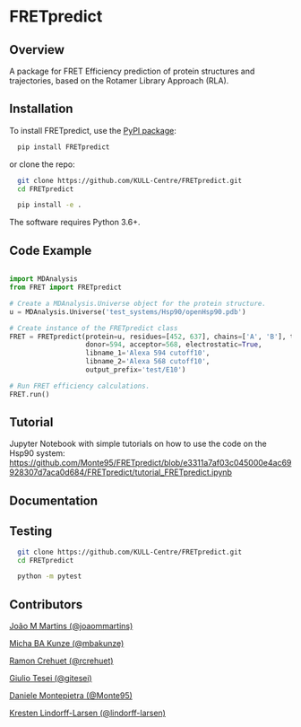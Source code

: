 FRETpredict
===========

Overview
--------

A package for FRET Efficiency prediction of protein structures and trajectories, based on the Rotamer Library Approach (RLA).

Installation
------------

To install FRETpredict, use the [PyPI package](https://pypi.org/project/FRETpredict):

```bash
  pip install FRETpredict
```

or clone the repo:

```bash
  git clone https://github.com/KULL-Centre/FRETpredict.git
  cd FRETpredict

  pip install -e . 
```

The software requires Python 3.6+.

Code Example
------------

```python

import MDAnalysis
from FRET import FRETpredict

# Create a MDAnalysis.Universe object for the protein structure.
u = MDAnalysis.Universe('test_systems/Hsp90/openHsp90.pdb')

# Create instance of the FRETpredict class
FRET = FRETpredict(protein=u, residues=[452, 637], chains=['A', 'B'], temperature=293, 
                   donor=594, acceptor=568, electrostatic=True,
                   libname_1='Alexa 594 cutoff10',
                   libname_2='Alexa 568 cutoff10', 
                   output_prefix='test/E10')

# Run FRET efficiency calculations.
FRET.run()

```

Tutorial
--------

Jupyter Notebook with simple tutorials on how to use the code on the Hsp90 system: https://github.com/Monte95/FRETpredict/blob/e3311a7af03c045000e4ac69928307d7aca0d684/FRETpredict/tutorial_FRETpredict.ipynb

Documentation
-------------

Testing
-------

```bash
  git clone https://github.com/KULL-Centre/FRETpredict.git
  cd FRETpredict

  python -m pytest
```
Contributors
-------------

[João M Martins (@joaommartins)](https://github.com/joaommartins)

[Micha BA Kunze (@mbakunze)](https://github.com/mbakunze)

[Ramon Crehuet (@rcrehuet)](https://github.com/rcrehuet)

[Giulio Tesei (@gitesei)](https://github.com/gitesei)

[Daniele Montepietra (@Monte95)](https://github.com/Monte95)

[Kresten Lindorff-Larsen (@lindorff-larsen)](https://github.com/lindorff-larsen)
